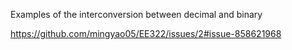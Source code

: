 Examples of the interconversion between decimal and binary

https://github.com/mingyao05/EE322/issues/2#issue-858621968
